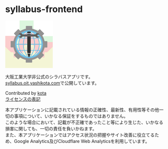 # syllabus-frontend

<img src="https://raw.githubusercontent.com/oit-tools/syllabus/master/web/public/icon.webp" width="30%" alt="icon">

大阪工業大学非公式のシラバスアプリです。  
[syllabus.oit.yashikota.com](https://v2.syllabus.oit.yashikota.com)で公開しています。  

Contributed by [kota](https://github.com/yashikota)  
[ライセンスの表記](https://raw.githubusercontent.com/oit-tools/syllabus-frontend/master/public/license.txt)

本アプリケーションに記載されている情報の正確性、最新性、有用性等その他一切の事項について、いかなる保証をするものではありません。  
このような場合において、記載が不正確であったこと等により生じた、いかなる損害に関しても、一切の責任を負いかねます。  
また、本アプリケーションではアクセス状況の把握やサイト改善に役立てるため、Google Analytics及びCloudflare Web Analyticsを利用しています。  
